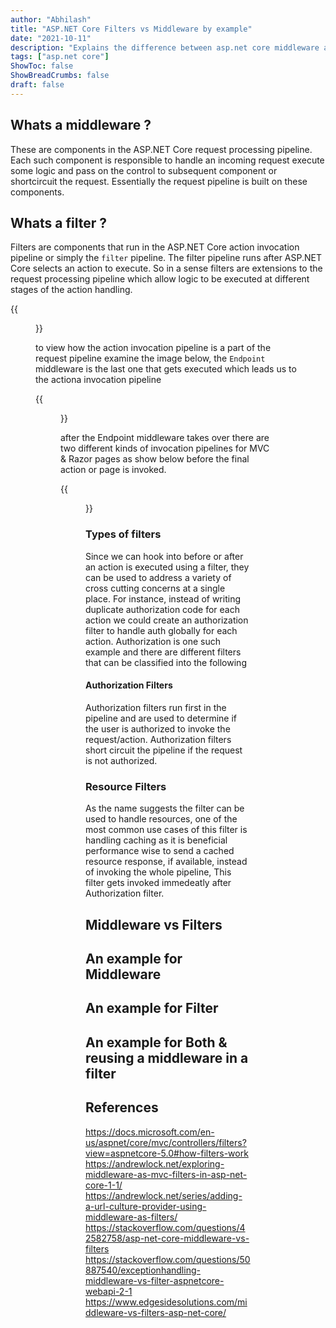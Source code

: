```yaml
---
author: "Abhilash"
title: "ASP.NET Core Filters vs Middleware by example"
date: "2021-10-11"
description: "Explains the difference between asp.net core middleware and action filters with an example of adding a culture provider"
tags: ["asp.net core"]
ShowToc: false
ShowBreadCrumbs: false
draft: false
---
```


## Whats a middleware ?
These are components in the ASP.NET Core request processing pipeline. Each such component is responsible to handle an incoming request execute some logic and pass on the control to subsequent component or shortcircuit the request. Essentially the request pipeline is built on these components.

## Whats a filter ?
Filters are components that run in the ASP.NET Core action invocation pipeline or simply the `filter` pipeline. The filter pipeline runs after ASP.NET Core selects an action to execute. So in a sense filters are extensions to the request processing pipeline which allow logic to be executed at different stages of the action handling.

 {{<figure src="images/filter-pipeline-1.png" >}}

 to view how the action invocation pipeline is a part of the request pipeline examine the image below, the `Endpoint` middleware is the last one that gets executed which leads us to the actiona invocation pipeline

 {{<figure src="images/middleware-pipeline.svg" >}}

 after the Endpoint middleware takes over there are two different kinds of invocation pipelines for MVC & Razor pages as show below before the final action or page is invoked.

 {{<figure src="images/mvc-endpoint.svg" >}}

### Types of filters
Since we can hook into before or after an action is executed using a filter, they can be used to address a variety of cross cutting concerns at a single place. For instance, instead of writing duplicate authorization code for each action we could create an authorization filter to handle auth globally for each action. Authorization is one such example and there are different filters that can be classified into the following

#### Authorization Filters
Authorization filters run first in the pipeline and are used to determine if the user is authorized to invoke the request/action. Authorization filters short circuit the pipeline if the request is not authorized.

### Resource Filters
As the name suggests the filter can be used to handle resources, one of the most common use cases of this filter is handling caching as it is beneficial performance wise to send a cached resource response, if available, instead of invoking the whole pipeline, This filter gets invoked immedeatly after Authorization filter.


## Middleware vs Filters

## An example for Middleware

## An example for Filter

## An example for Both & reusing a middleware in a filter

## References
https://docs.microsoft.com/en-us/aspnet/core/mvc/controllers/filters?view=aspnetcore-5.0#how-filters-work
https://andrewlock.net/exploring-middleware-as-mvc-filters-in-asp-net-core-1-1/
https://andrewlock.net/series/adding-a-url-culture-provider-using-middleware-as-filters/
https://stackoverflow.com/questions/42582758/asp-net-core-middleware-vs-filters
https://stackoverflow.com/questions/50887540/exceptionhandling-middleware-vs-filter-aspnetcore-webapi-2-1
https://www.edgesidesolutions.com/middleware-vs-filters-asp-net-core/
